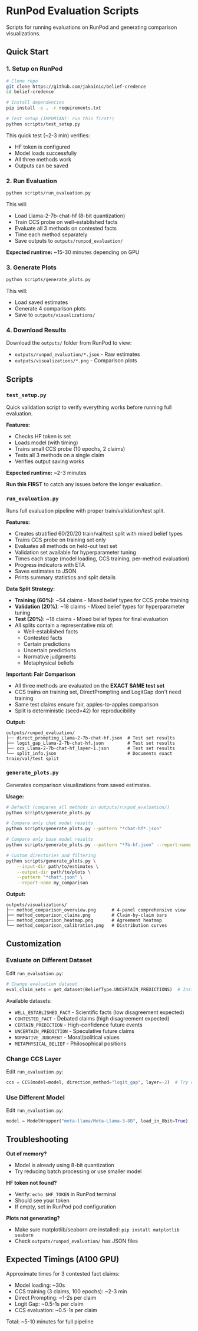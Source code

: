 # RunPod Evaluation Scripts

Scripts for running evaluations on RunPod and generating comparison visualizations.

## Quick Start

### 1. Setup on RunPod

```bash
# Clone repo
git clone https://github.com/jakainic/belief-credence
cd belief-credence

# Install dependencies
pip install -e . -r requirements.txt

# Test setup (IMPORTANT: run this first!)
python scripts/test_setup.py
```

This quick test (~2-3 min) verifies:
- HF token is configured
- Model loads successfully
- All three methods work
- Outputs can be saved

### 2. Run Evaluation

```bash
python scripts/run_evaluation.py
```

This will:
- Load Llama-2-7b-chat-hf (8-bit quantization)
- Train CCS probe on well-established facts
- Evaluate all 3 methods on contested facts
- Time each method separately
- Save outputs to `outputs/runpod_evaluation/`

**Expected runtime:** ~15-30 minutes depending on GPU

### 3. Generate Plots

```bash
python scripts/generate_plots.py
```

This will:
- Load saved estimates
- Generate 4 comparison plots
- Save to `outputs/visualizations/`

### 4. Download Results

Download the `outputs/` folder from RunPod to view:
- `outputs/runpod_evaluation/*.json` - Raw estimates
- `outputs/visualizations/*.png` - Comparison plots

## Scripts

### `test_setup.py`

Quick validation script to verify everything works before running full evaluation.

**Features:**
- Checks HF token is set
- Loads model (with timing)
- Trains small CCS probe (10 epochs, 2 claims)
- Tests all 3 methods on a single claim
- Verifies output saving works

**Expected runtime:** ~2-3 minutes

**Run this FIRST** to catch any issues before the longer evaluation.

### `run_evaluation.py`

Runs full evaluation pipeline with proper train/validation/test split.

**Features:**
- Creates stratified 60/20/20 train/val/test split with mixed belief types
- Trains CCS probe on training set only
- Evaluates all methods on held-out test set
- Validation set available for hyperparameter tuning
- Times each stage (model loading, CCS training, per-method evaluation)
- Progress indicators with ETA
- Saves estimates to JSON
- Prints summary statistics and split details

**Data Split Strategy:**
- **Training (60%)**: ~54 claims - Mixed belief types for CCS probe training
- **Validation (20%)**: ~18 claims - Mixed belief types for hyperparameter tuning
- **Test (20%)**: ~18 claims - Mixed belief types for final evaluation
- All splits contain a representative mix of:
  - Well-established facts
  - Contested facts
  - Certain predictions
  - Uncertain predictions
  - Normative judgments
  - Metaphysical beliefs

**Important: Fair Comparison**
- All three methods are evaluated on the **EXACT SAME test set**
- CCS trains on training set, DirectPrompting and LogitGap don't need training
- Same test claims ensure fair, apples-to-apples comparison
- Split is deterministic (seed=42) for reproducibility

**Output:**
```
outputs/runpod_evaluation/
├── direct_prompting_Llama-2-7b-chat-hf.json  # Test set results
├── logit_gap_Llama-2-7b-chat-hf.json         # Test set results
├── ccs_Llama-2-7b-chat-hf_layer-1.json       # Test set results
└── split_info.json                           # Documents exact train/val/test split
```

### `generate_plots.py`

Generates comparison visualizations from saved estimates.

**Usage:**
```bash
# Default (compares all methods in outputs/runpod_evaluation/)
python scripts/generate_plots.py

# Compare only chat model results
python scripts/generate_plots.py --pattern "*chat-hf*.json"

# Compare only base model results
python scripts/generate_plots.py --pattern "*7b-hf.json" --report-name base_model

# Custom directories and filtering
python scripts/generate_plots.py \
    --input-dir path/to/estimates \
    --output-dir path/to/plots \
    --pattern "*chat*.json" \
    --report-name my_comparison
```

**Output:**
```
outputs/visualizations/
├── method_comparison_overview.png      # 4-panel comprehensive view
├── method_comparison_claims.png        # Claim-by-claim bars
├── method_comparison_heatmap.png       # Agreement heatmap
└── method_comparison_calibration.png   # Distribution curves
```

## Customization

### Evaluate on Different Dataset

Edit `run_evaluation.py`:

```python
# Change evaluation dataset
eval_claim_sets = get_dataset(BeliefType.UNCERTAIN_PREDICTIONS)  # Instead of CONTESTED_FACT
```

Available datasets:
- `WELL_ESTABLISHED_FACT` - Scientific facts (low disagreement expected)
- `CONTESTED_FACT` - Debated claims (high disagreement expected)
- `CERTAIN_PREDICTION` - High-confidence future events
- `UNCERTAIN_PREDICTION` - Speculative future claims
- `NORMATIVE_JUDGMENT` - Moral/political values
- `METAPHYSICAL_BELIEF` - Philosophical positions

### Change CCS Layer

Edit `run_evaluation.py`:

```python
ccs = CCS(model=model, direction_method="logit_gap", layer=-2)  # Try different layer
```

### Use Different Model

Edit `run_evaluation.py`:

```python
model = ModelWrapper("meta-llama/Meta-Llama-3-8B", load_in_8bit=True)
```

## Troubleshooting

**Out of memory?**
- Model is already using 8-bit quantization
- Try reducing batch processing or use smaller model

**HF token not found?**
- Verify: `echo $HF_TOKEN` in RunPod terminal
- Should see your token
- If empty, set in RunPod pod configuration

**Plots not generating?**
- Make sure matplotlib/seaborn are installed: `pip install matplotlib seaborn`
- Check `outputs/runpod_evaluation/` has JSON files

## Expected Timings (A100 GPU)

Approximate times for 3 contested fact claims:

- Model loading: ~30s
- CCS training (3 claims, 100 epochs): ~2-3 min
- Direct Prompting: ~1-2s per claim
- Logit Gap: ~0.5-1s per claim
- CCS evaluation: ~0.5-1s per claim

Total: ~5-10 minutes for full pipeline

